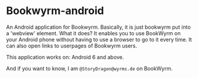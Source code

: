# Bookwyrm-android
An Android application for Bookwyrm. Basically, it is just bookwyrm put into a 'webview' element.
What it does? It enables you to use BookWyrm on your Android phone without having to use a browser to go to it every time.
It can also open links to userpages of Bookwyrm users.

This application works on: Android 6 and above.

And if you want to know, I am `@StoryDragon@wyrms.de` on BookWyrm.
